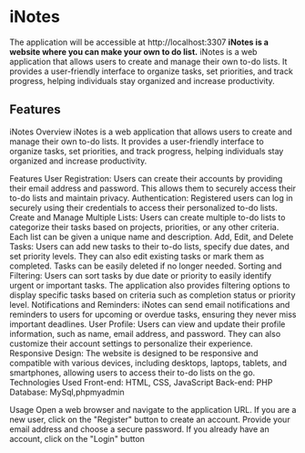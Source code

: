 # iNotes
The application will be accessible at http://localhost:3307
<b>iNotes is a website where you can make your own to do list.</b>
iNotes is a web application that allows users to create and manage their own to-do lists. It provides a user-friendly interface to organize tasks, set priorities, and track progress, helping individuals stay organized and increase productivity.

<h2>Features</h2>

iNotes
Overview
iNotes is a web application that allows users to create and manage their own to-do lists. It provides a user-friendly interface to organize tasks, set priorities, and track progress, helping individuals stay organized and increase productivity.

Features
User Registration: Users can create their accounts by providing their email address and password. This allows them to securely access their to-do lists and maintain privacy.
Authentication: Registered users can log in securely using their credentials to access their personalized to-do lists.
Create and Manage Multiple Lists: Users can create multiple to-do lists to categorize their tasks based on projects, priorities, or any other criteria. Each list can be given a unique name and description.
Add, Edit, and Delete Tasks: Users can add new tasks to their to-do lists, specify due dates, and set priority levels. They can also edit existing tasks or mark them as completed. Tasks can be easily deleted if no longer needed.
Sorting and Filtering: Users can sort tasks by due date or priority to easily identify urgent or important tasks. The application also provides filtering options to display specific tasks based on criteria such as completion status or priority level.
Notifications and Reminders: iNotes can send email notifications and reminders to users for upcoming or overdue tasks, ensuring they never miss important deadlines.
User Profile: Users can view and update their profile information, such as name, email address, and password. They can also customize their account settings to personalize their experience.
Responsive Design: The website is designed to be responsive and compatible with various devices, including desktops, laptops, tablets, and smartphones, allowing users to access their to-do lists on the go.
Technologies Used
Front-end: HTML, CSS, JavaScript
Back-end: PHP
Database: MySql,phpmyadmin

Usage
Open a web browser and navigate to the application URL.
If you are a new user, click on the "Register" button to create an account. Provide your email address and choose a secure password.
If you already have an account, click on the "Login" button
